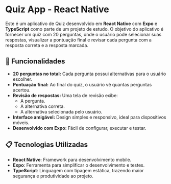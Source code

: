 # Quiz App - React Native

Este é um aplicativo de Quiz desenvolvido em **React Native** com **Expo** e **TypeScript** como parte de um projeto de estudo. O objetivo do aplicativo é fornecer um quiz com 20 perguntas, onde o usuário pode selecionar suas respostas, visualizar a pontuação final e revisar cada pergunta com a resposta correta e a resposta marcada.

## 🎯 Funcionalidades

- **20 perguntas no total:** Cada pergunta possui alternativas para o usuário escolher.
- **Pontuação final:** Ao final do quiz, o usuário vê quantas perguntas acertou.
- **Revisão de respostas:** Uma tela de revisão exibe:
  - A pergunta.
  - A alternativa correta.
  - A alternativa selecionada pelo usuário.
- **Interface amigável:** Design simples e responsivo, ideal para dispositivos móveis.
- **Desenvolvido com Expo:** Fácil de configurar, executar e testar.

## 📋 Tecnologias Utilizadas

- **React Native**: Framework para desenvolvimento mobile.
- **Expo**: Ferramenta para simplificar o desenvolvimento e testes.
- **TypeScript**: Linguagem com tipagem estática, trazendo maior segurança e produtividade ao projeto.
